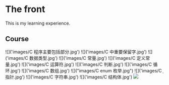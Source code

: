 # The front
This is my learning experience.

## Course

![]('images/C 程序主要包括部分.jpg')
![]('images/C 中重要保留字.jpg')
![]('images/C 数据类型.jpg')
![]('images/C 常量.jpg')
![]('images/C 定义常量.jpg')
![]('images/C 运算符.jpg')
![]('images/C 判断.jpg')
![]('images/C 循环.jpg')
![]('images/C 数组.jpg')
![]("images/C enum 枚举.jpg")
![]('images/C ָ指针.jpg')
![]('images/C 字符串.jpg')
![]('images/C 结构体.jpg')
![]('')
